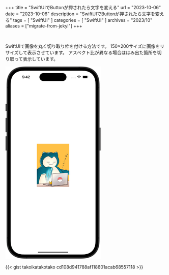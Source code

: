 +++
title = "SwiftUIでButtonが押されたら文字を変える"
url = "2023-10-06"
date = "2023-10-06"
description = "SwiftUIでButtonが押されたら文字を変える"
tags = [
  "SwiftUI"
]
categories = [
  "SwiftUI"
]
archives = "2023/10"
aliases = ["migrate-from-jekyl"]
+++

<br>

SwiftUIで画像を丸く切り取り枠を付ける方法です。
150×200サイズに画像をリサイズして表示させています。
アスペクト比が異なる場合ははみ出た箇所を切り取って表示しています。

<img src="1.png" width="300px" alt="SwiftUIで画像を丸く切り取り枠を付ける">

{{< gist takoikatakotako cd108d941788af118601acab68557118 >}}
